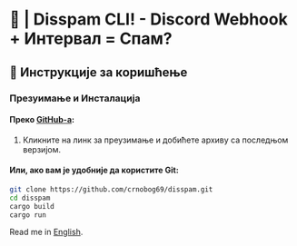 # 🦠 | Disspam CLI! - Discord Webhook + Интервал = Спам?

## 🚀 Инструкције за коришћење

### Презуимање и Инсталација

#### Преко [GitHub-а](https://github.com/crnobog69/disspam/releases):

1. Кликните на линк за преузимање и добићете архиву са последњом верзијом.

#### Или, ако вам је удобније да користите Git:

```bash
git clone https://github.com/crnobog69/disspam.git
cd disspam
cargo build
cargo run
```


Read me in [English](README-en.md).

